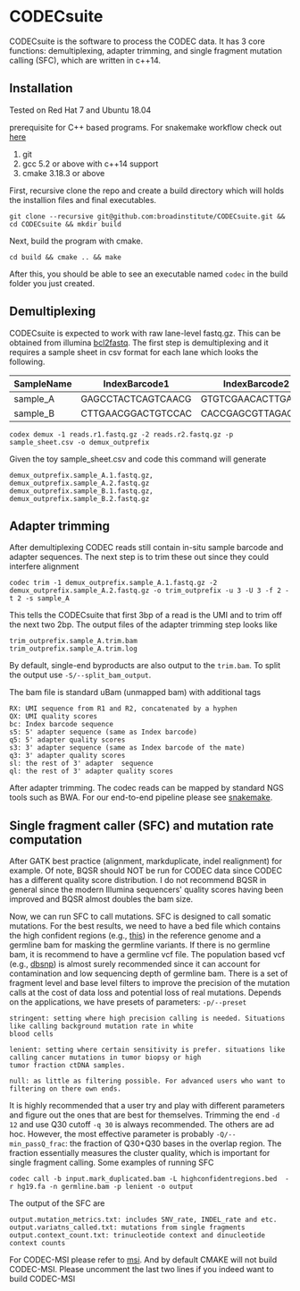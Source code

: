 # CODECsuite
CODECsuite is the software to process the CODEC data. It has 3 core functions: demultiplexing, adapter trimming, and single fragment mutation calling (SFC), which are written in c++14. 

## Installation
Tested on Red Hat 7 and Ubuntu 18.04

prerequisite for C++ based programs. For snakemake workflow check out [here](./snakemake)
1. git
2. gcc 5.2 or above with c++14 support
3. cmake 3.18.3 or above

First, recursive clone the repo and create a build directory which will holds the installion files and final executables.

`git clone --recursive git@github.com:broadinstitute/CODECsuite.git && cd CODECsuite && mkdir build`

Next, build the program with cmake.

`cd build && cmake .. && make`

After this, you should be able to see an executable named `codec` in the build folder you just created.

## Demultiplexing
CODECsuite is expected to work with raw lane-level fastq.gz. This can be obtained from illumina [bcl2fastq](https://support.illumina.com/downloads/bcl2fastq-conversion-software-v2-20.html).
The first step is demultiplexing and it requires a sample sheet in csv format for each lane which looks the following.

| SampleName | IndexBarcode1 | IndexBarcode2 |
|------------|---------------|---------------|
| sample_A   |GAGCCTACTCAGTCAACG|GTGTCGAACACTTGACGG|
| sample_B   |CTTGAACGGACTGTCCAC|CACCGAGCGTTAGACTAC|

`codex demux -1 reads.r1.fastq.gz -2 reads.r2.fastq.gz -p sample_sheet.csv -o demux_outprefix `

Given the toy sample_sheet.csv and code this command will generate 
```
demux_outprefix.sample_A.1.fastq.gz, demux_outprefix.sample_A.2.fastq.gz
demux_outprefix.sample_B.1.fastq.gz, demux_outprefix.sample_B.2.fastq.gz
```

## Adapter trimming
After demultiplexing CODEC reads still contain in-situ sample barcode and adapter sequences. The next step is to trim 
these out since they could interfere alignment

`codec trim -1 demux_outprefix.sample_A.1.fastq.gz -2 demux_outprefix.sample_A.2.fastq.gz -o trim_outprefix -u 3 -U 3 -f 2 -t 2 -s sample_A` 

This tells the CODECsuite that first 3bp of a read is the UMI and to trim off the next two 2bp. 
The output files of the adapter trimming step looks like
```
trim_outprefix.sample_A.trim.bam
trim_outprefix.sample_A.trim.log
```
By default, single-end byproducts are also output to the `trim.bam`. To split the output use `-S/--split_bam_output`.

The bam file is standard uBam (unmapped bam) with additional tags
```
RX: UMI sequence from R1 and R2, concatenated by a hyphen
QX: UMI quality scores
bc: Index barcode sequence
s5: 5' adapter sequence (same as Index barcode)
q5: 5' adapter quality scores
s3: 3' adapter sequence (same as Index barcode of the mate)
q3: 3' adapter quality scores
sl: the rest of 3' adapter  sequence
ql: the rest of 3' adapter quality scores
```

After adapter trimming. The codec reads can be mapped by standard NGS tools such as BWA. For our end-to-end pipeline 
please see [snakemake](./snakemake).

## Single fragment caller (SFC) and mutation rate computation

After GATK best practice (alignment, markduplicate, indel realignment)  for example. Of note, BQSR should NOT be run for 
CODEC data since CODEC has a different quality score distribution. I do not recommend BQSR in general since the modern
Illumina sequencers' quality scores having been improved and BQSR almost doubles the bam size.

Now, we can run SFC to call mutations. SFC is designed to call somatic mutations. For the best results, we need to have
a bed file which contains the high confident regions (e.g., [this](https://ftp-trace.ncbi.nlm.nih.gov/ReferenceSamples/giab/release/genome-stratifications/v3.1/GRCh37/LowComplexity/GRCh37_notinAllTandemRepeatsandHomopolymers_slop5.bed.gz)) in the reference genome and a germline bam for masking the germline 
variants. If there is no germline bam, it is recommend to have a germline vcf file. The population based vcf (e.g., [dbsnp](https://data.broadinstitute.org/snowman/hg19/Homo_sapiens_assembly19.dbsnp.vcf)) is almost
surely recommended since it can account for contamination and low sequencing depth of germline bam. There is a set of 
fragment level and base level filters to improve the precision of the mutation calls at the cost of data loss and potential
loss of real mutations. Depends on the applications, we have presets of parameters: `-p/--preset`
```
stringent: setting where high precision calling is needed. Situations like calling background mutation rate in white 
blood cells

lenient: setting where certain sensitivity is prefer. situations like calling cancer mutations in tumor biopsy or high 
tumor fraction ctDNA samples. 

null: as little as filtering possible. For advanced users who want to filtering on there own ends.  
```

It is highly recommended that a user try and play with different parameters and figure out the ones that are best for
themselves. Trimming the end `-d 12` and use Q30 cutoff `-q 30` is always recommended. The others are ad hoc. However, 
the most effective parameter is probably `-Q/--min_passQ_frac`: the fraction of Q30+Q30 bases in the overlap region. The fraction essentially
measures the cluster quality, which is important for single fragment calling. Some examples of running SFC
```
codec call -b input.mark_duplicated.bam -L highconfidentregions.bed  -r hg19.fa -n germline.bam -p lenient -o output

```

The output of the SFC are
```
output.mutation_metrics.txt: includes SNV_rate, INDEL_rate and etc. 
output.variatns_called.txt: mutations from single fragments
output.context_count.txt: trinucleotide context and dinucleotide context counts
```

For CODEC-MSI please refer to [msi](./msi). And by default CMAKE will not build CODEC-MSI. Please uncomment the last two
lines if you indeed want to build CODEC-MSI

